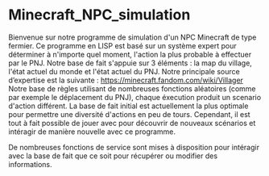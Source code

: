 # Minecraft_NPC_simulation

Bienvenue sur notre programme de simulation d'un NPC Minecraft de type fermier. Ce programme en LISP est basé sur un système expert pour déterminer à n'importe quel moment, l'action la plus probable à effectuer par le PNJ. Notre base de fait s'appuie sur 3 éléments : la map du village, l'état actuel du monde et l'état actuel du PNJ.
Notre principale source d’expertise est la suivante : https://minecraft.fandom.com/wiki/Villager
Notre base de règles utilisant de nombreuses fonctions aléatoires (comme par exemple le déplacement du PNJ), chaque éxecution produit un scenario d'action différent. La base de fait initial est actuellement la plus optimale pour permettre une diversité d'actions en peu de tours. Cependant, il est tout à fait possible de jouer avec pour découvrir de nouveaux scénarios et intéragir de manière nouvelle avec ce programme.


De nombreuses fonctions de service sont mises à disposition pour intéragir avec la base de fait que ce soit pour récupérer ou modifier des informations. 
